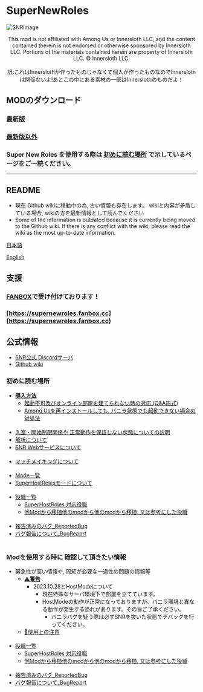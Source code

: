 # SuperNewRoles
![SNRImage](/images/SNRImage.png)

<center>
This mod is not affiliated with Among Us or Innersloth LLC, and the content contained therein is not endorsed or otherwise sponsored by Innersloth LLC. Portions of the materials contained herein are property of Innersloth LLC. © Innersloth LLC.
</center><br><center>訳:これはInnerslothが作ったものじゃなくて個人が作ったものなのでInnerslothは関係ないよ!あとこの中にある素材の一部はInnerslothのものだよ！</center>

## MODのダウンロード
### [**最新版**](https://github.com/ykundesu/SuperNewRoles/releases/latest)
### [**最新版以外**](https://github.com/ykundesu/SuperNewRoles/releases/)
### **Super New Roles を使用する際は [初めに読む場所](#初めに読む場所) で示しているページをご一読ください。**

<hr>

## README
- 現在 Github wikiに移動中の為, 古い情報も存在します。 wikiと内容が矛盾している場合, wikiの方を最新情報として読んでください
- Some of the information is outdated because it is currently being moved to the Github wiki. If there is any conflict with the wiki, please read the wiki as the most up-to-date information.

[日本語](https://github.com/ykundesu/SuperNewRoles/blob/master/READMEs/README_jp.md)

[English](https://github.com/ykundesu/SuperNewRoles/blob/master/READMEs/README_en.md)

## 支援
### [FANBOX](https://supernewroles.fanbox.cc)で受け付けております！
### [https://supernewroles.fanbox.cc](https://supernewroles.fanbox.cc)

## 公式情報
- [SNR公式 Discordサーバ](https://discord.gg/Cqfwx82ynN)
- [Github wiki](https://github.com/ykundesu/SuperNewRoles/wiki)

### 初めに読む場所
- [**導入方法**](https://github.com/ykundesu/SuperNewRoles/wiki/%E5%B0%8E%E5%85%A5%E6%96%B9%E6%B3%95)
  - [起動不可及びオンライン部屋を建てられない時の対応 (Q&A形式)](https://github.com/SuperNewRoles/SuperNewRoles/wiki/%E8%B5%B7%E5%8B%95%E4%B8%8D%E5%8F%AF%E5%8F%8A%E3%81%B3%E3%82%AA%E3%83%B3%E3%83%A9%E3%82%A4%E3%83%B3%E9%83%A8%E5%B1%8B%E3%82%92%E5%BB%BA%E3%81%A6%E3%82%89%E3%82%8C%E3%81%AA%E3%81%84%E6%99%82%E3%81%AE%E5%AF%BE%E5%BF%9C-%28Q%26A%E5%BD%A2%E5%BC%8F%29)
  - [Among Usを再インストールしても, バニラ状態でも起動できない場合の対処法](https://github.com/SuperNewRoles/SuperNewRoles/wiki/Among-Us%E3%82%92%E5%86%8D%E3%82%A4%E3%83%B3%E3%82%B9%E3%83%88%E3%83%BC%E3%83%AB%E3%81%97%E3%81%A6%E3%82%82%2C-%E3%83%90%E3%83%8B%E3%83%A9%E7%8A%B6%E6%85%8B%E3%81%A7%E3%82%82%E8%B5%B7%E5%8B%95%E3%81%A7%E3%81%8D%E3%81%AA%E3%81%84%E5%A0%B4%E5%90%88%E3%81%AE%E5%AF%BE%E5%87%A6%E6%B3%95)<br><br>
- [入室・開始制限関係や,正常動作を保証しない状態についての説明](https://github.com/ykundesu/SuperNewRoles/wiki/ClientMode)
- [解析について](https://github.com/ykundesu/SuperNewRoles/wiki/%E8%A7%A3%E6%9E%90%E3%81%AB%E3%81%A4%E3%81%84%E3%81%A6)
- [SNR Webサービスについて](https://github.com/SuperNewRoles/SuperNewRoles/wiki/SNR-Web%E3%81%AB%E3%81%A4%E3%81%84%E3%81%A6)<br><br>
- [マッチメイキングについて](https://github.com/ykundesu/SuperNewRoles/wiki/%E3%83%9E%E3%83%83%E3%83%81%E3%83%A1%E3%82%A4%E3%82%AD%E3%83%B3%E3%82%B0%E3%81%AB%E3%81%A4%E3%81%84%E3%81%A6)<br><br>
- [Mode一覧](https://github.com/ykundesu/SuperNewRoles/wiki/Mode%E4%B8%80%E8%A6%A7)
- [SuperHostRolesモードについて](https://github.com/ykundesu/SuperNewRoles/wiki/SuperHostRoles%28SHR%29%E3%83%A2%E3%83%BC%E3%83%89)<br><br>
- [役職一覧](https://github.com/ykundesu/SuperNewRoles/wiki/%E5%BD%B9%E8%81%B7%E4%B8%80%E8%A6%A7)
  - [SuperHostRoles 対応役職](https://github.com/ykundesu/SuperNewRoles/wiki/%E5%BD%B9%E8%81%B7%E4%B8%80%E8%A6%A7#superhostroles-%E5%AF%BE%E5%BF%9C%E5%BD%B9%E8%81%B7)
  - [他Modから移植他のmodから他のmodから移植, 又は参考にした役職](https://github.com/ykundesu/SuperNewRoles/wiki/%E5%BD%B9%E8%81%B7%E4%B8%80%E8%A6%A7#%E4%BB%96%E3%81%AEmod%E3%81%8B%E3%82%89%E7%A7%BB%E6%A4%8D-%E5%8F%88%E3%81%AF%E5%8F%82%E8%80%83%E3%81%AB%E3%81%97%E3%81%9F%E5%BD%B9%E8%81%B7)<br><br>
- [報告済みのバグ_ReportedBug](https://github.com/ykundesu/SuperNewRoles/wiki/%E5%A0%B1%E5%91%8A%E6%B8%88%E3%81%BF%E3%81%AE%E3%83%90%E3%82%B0_ReportedBug)
- [バグ報告について_BugReport](https://github.com/ykundesu/SuperNewRoles/wiki/%E3%83%90%E3%82%B0%E5%A0%B1%E5%91%8A%E3%81%AB%E3%81%A4%E3%81%84%E3%81%A6_BugReport)<br><br>

### Modを使用する時に 確認して頂きたい情報
- 緊急性が高い情報や, 周知が必要な一過性の問題の情報等
  - [**⚠警告**](https://github.com/ykundesu/SuperNewRoles/wiki#%E8%AD%A6%E5%91%8A)
    - 2023.10.28とHostModeについて
      - 現在特殊なサーバ環境下で部屋を立てています。
      - HostModeの動作が正常になっておりますが、バニラ環境と異なる動作が発生する恐れがあります。その旨ご了承ください。
        - バニラバグを疑う際は必ずSNRを抜いた状態でデバッグを行ってください。
  - [🔵使用上の注意](https://github.com/ykundesu/SuperNewRoles/wiki#%E4%BD%BF%E7%94%A8%E4%B8%8A%E3%81%AE%E6%B3%A8%E6%84%8F)<br><br>
- [役職一覧](https://github.com/ykundesu/SuperNewRoles/wiki/%E5%BD%B9%E8%81%B7%E4%B8%80%E8%A6%A7)
    - [SuperHostRoles 対応役職](https://github.com/ykundesu/SuperNewRoles/wiki/%E5%BD%B9%E8%81%B7%E4%B8%80%E8%A6%A7#superhostroles-%E5%AF%BE%E5%BF%9C%E5%BD%B9%E8%81%B7)
    - [他Modから移植他のmodから他のmodから移植, 又は参考にした役職](https://github.com/ykundesu/SuperNewRoles/wiki/%E5%BD%B9%E8%81%B7%E4%B8%80%E8%A6%A7#%E4%BB%96%E3%81%AEmod%E3%81%8B%E3%82%89%E7%A7%BB%E6%A4%8D-%E5%8F%88%E3%81%AF%E5%8F%82%E8%80%83%E3%81%AB%E3%81%97%E3%81%9F%E5%BD%B9%E8%81%B7)<br><br>
- [報告済みのバグ_ReportedBug](https://github.com/ykundesu/SuperNewRoles/wiki/%E5%A0%B1%E5%91%8A%E6%B8%88%E3%81%BF%E3%81%AE%E3%83%90%E3%82%B0_ReportedBug)
- [バグ報告について_BugReport](https://github.com/ykundesu/SuperNewRoles/wiki/%E3%83%90%E3%82%B0%E5%A0%B1%E5%91%8A%E3%81%AB%E3%81%A4%E3%81%84%E3%81%A6_BugReport)
